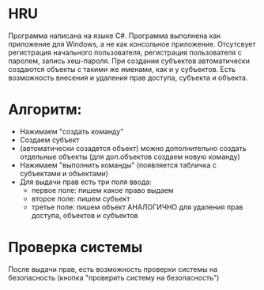 # HRU
Программа написана на языке C#.
Программа выполнена как приложение для Windows, а не как консольное приложение.
Отсутсвует регистрация начального пользователя, регистрация пользователя с паролем, запись хеш-пароля.
При создании субъектов автоматически создаются объекты с такими же именами, как и у субъектов.
Есть возможность внесения и удаления прав доступа, субъекта и объекта.
# Алгоритм:
- Нажимаем "создать команду"
- Создаем субъект
- (автоматически созадется объект) можно дополнительно создать отдельные объекты (для доп.объектов создаем новую команду)
- Нажимаем "выполнить команды" (появляется табличка с субъектами и объектами)
- Для выдачи прав есть три поля ввода:
  - первое поле: пишем какое право выдаем
  - второе поле: пишем субъект
  - третье поле: пишем объект
АНАЛОГИЧНО для удаления прав доступа, объектов и субъектов
# Проверка системы
После выдачи прав, есть возможность проверки системы на безопасность (кнопка "проверить систему на безопасность")

